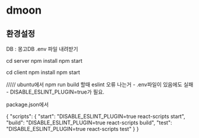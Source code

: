 # dmoon

## 환경설정


DB : 몽고DB
.env 파일 내려받기

cd server
npm install
npm start


cd client
npm install
npm start

/////
ubuntu에서 npm run build 할때 eslint 오류 나는거 -
.env파일이 있음에도 실패 - DISABLE_ESLINT_PLUGIN=true가 필요. 

package.json에서

{
  "scripts": {
    "start": "DISABLE_ESLINT_PLUGIN=true react-scripts start",
    "build": "DISABLE_ESLINT_PLUGIN=true react-scripts build",
    "test": "DISABLE_ESLINT_PLUGIN=true react-scripts test"
  }
}
